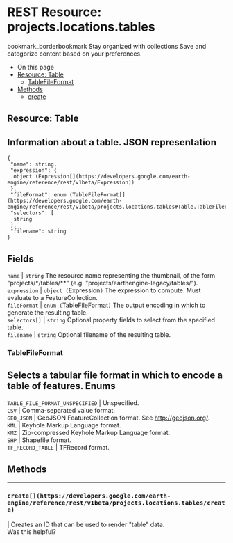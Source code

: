  
#  REST Resource: projects.locations.tables 
bookmark_borderbookmark Stay organized with collections  Save and categorize content based on your preferences.
  * On this page
  * [Resource: Table](https://developers.google.com/earth-engine/reference/rest/v1beta/projects.locations.tables#resource:-table)
    * [TableFileFormat](https://developers.google.com/earth-engine/reference/rest/v1beta/projects.locations.tables#tablefileformat)
  * [Methods](https://developers.google.com/earth-engine/reference/rest/v1beta/projects.locations.tables#methods)
    * [create](https://developers.google.com/earth-engine/reference/rest/v1beta/projects.locations.tables#create)


## Resource: Table
Information about a table.
JSON representation  
---  
```
{
 "name": string,
 "expression": {
  object (Expression[](https://developers.google.com/earth-engine/reference/rest/v1beta/Expression))
 },
 "fileFormat": enum (TableFileFormat[](https://developers.google.com/earth-engine/reference/rest/v1beta/projects.locations.tables#Table.TableFileFormat)),
 "selectors": [
  string
 ],
 "filename": string
}
```
  
Fields  
---  
`name` |  `string` The resource name representing the thumbnail, of the form "projects/*/tables/**" (e.g. "projects/earthengine-legacy/tables/").  
`expression` |  `object (`Expression[](https://developers.google.com/earth-engine/reference/rest/v1beta/Expression)`)` The expression to compute. Must evaluate to a FeatureCollection.  
`fileFormat` |  `enum (`TableFileFormat[](https://developers.google.com/earth-engine/reference/rest/v1beta/projects.locations.tables#Table.TableFileFormat)`)` The output encoding in which to generate the resulting table.  
`selectors[]` |  `string` Optional property fields to select from the specified table.  
`filename` |  `string` Optional filename of the resulting table.  
### TableFileFormat
Selects a tabular file format in which to encode a table of features.
Enums  
---  
`TABLE_FILE_FORMAT_UNSPECIFIED` | Unspecified.  
`CSV` | Comma-separated value format.  
`GEO_JSON` | GeoJSON FeatureCollection format. See <http://geojson.org/>.  
`KML` | Keyhole Markup Language format.  
`KMZ` | Zip-compressed Keyhole Markup Language format.  
`SHP` | Shapefile format.  
`TF_RECORD_TABLE` | TFRecord format.  
## Methods  
---  
### `create[](https://developers.google.com/earth-engine/reference/rest/v1beta/projects.locations.tables/create)`
|  Creates an ID that can be used to render "table" data.  
Was this helpful?
